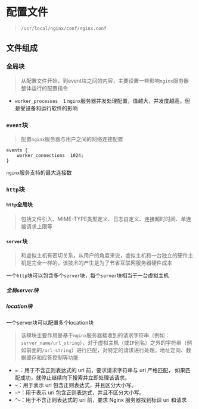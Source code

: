 # 配置文件

> `/usr/local/nginx/conf/nginx.conf`

## 文件组成

### 全局块

> 从配置文件开始，到event块之间的内容，主要设置一些影响`nginx`服务器整体运行的配置指令

- `worker_processes  1`
  `nginx`服务器并发处理配置，值越大，并发度越高，但是受设备和运行软件的影响

### `event`块

> 配置`nginx`服务器与用户之间的网络连接配置

```she
events {
    worker_connections  1024;
}
```

`nginx`服务支持的最大连接数

### `http`块

#### `http`全局块

> 包括文件引入、MIME-TYPE类型定义、日志自定义、连接超时时间、单连接请求上限等

#### `server`块

> 和虚拟主机有密切关系，从用户的角度来说，虚拟主机和一台独立的硬件主机是完全一样的，该技术的产生是为了节省互联网服务器硬件成本

一个`http`块可以包含多个`server`块，每个`server`块相当于一台虚拟主机

##### 全局server块



##### location块

一个server块可以配置多个location块

> 该模块主要作用是基于`nginx`服务器接收到的请求字符串（例如：`server_name/url_string`），对于虚拟主机（或`IP`别名）之外的字符串（例如前面的`/url-string`）进行匹配，对特定的请求进行处理。地址定向、数据缓存和应答控制等功能

- `=` ：用于不含正则表达式的 uri 前，要求请求字符串与 uri 严格匹配， 如果匹配成功，就停止继续向下搜索并立即处理该请求。
- `~`：用于表示 uri 包含正则表达式，并且区分大小写。
- `~*`：用于表示 uri 包含正则表达式，并且不区分大小写。
- `^~`：用于不含正则表达式的 uri 前，要求 Nginx 服务器找到标识 uri 和请求